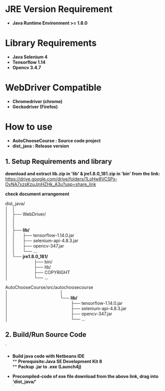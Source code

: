 # JRE Version Requirement

* **Java Runtime Environment >= 1.8.0**

# Library Requirements

* **Java Selenium 4**
* **Tensorflow 1.14**
* **Opencv 3.4.7**

# WebDriver Compatible

* **Chromedriver (chrome)**
* **Geckodriver (Firefox)**

# How to use 

* **AutoChooseCourse : Source code project**  
* **dist_java : Release version**  

## **1. Setup Requirements and library**  
**download and extract lib.zip in 'lib' & jre1.8.0_181.zip in 'bin' from the link:**  
https://drive.google.com/drive/folders/1LoHw8VCSPx-OyNA7xzsKzuJmHZHk_A3u?usp=share_link

**check document arrangement**  

dist_java/  
 │&emsp;│  
 │&emsp;├── WebDriver/  
 │&emsp;│  
 │&emsp;│  
 │&emsp;├── **lib/**  
 │&emsp;│&emsp;&ensp;&nbsp;├── tensorflow-1.14.0.jar  
 │&emsp;│&emsp;&ensp;&nbsp;├── selenium-api-4.8.3.jar  
 │&emsp;│&emsp;&ensp;&nbsp;├── opencv-347.jar  
 │&emsp;│&emsp;&ensp;&nbsp;└── ...  
 │&emsp;└── **jre1.8.0_181/**  
 │&emsp;&emsp;&ensp;&ensp;&emsp;&emsp;&emsp;├── bin/  
 │&emsp;&emsp;&ensp;&ensp;&emsp;&emsp;&emsp;├── lib/  
 │&emsp;&emsp;&ensp;&ensp;&emsp;&emsp;&emsp;├── COPYRIGHT  
 │&emsp;&emsp;&ensp;&ensp;&emsp;&emsp;&emsp;└── ...  
 
 AutoChooseCourse/src/autochoosecourse  
 │&emsp;&emsp;&emsp;&emsp;&emsp;&emsp;&emsp;&emsp;&emsp;&emsp;&emsp;&emsp;│  
 │&emsp;&emsp;&emsp;&emsp;&emsp;&emsp;&emsp;&emsp;&emsp;&emsp;&emsp;&emsp;└──  **lib/**  
 │&emsp;&emsp;&emsp;&emsp;&emsp;&emsp;&emsp;&emsp;&emsp;&emsp;&emsp;&emsp;&emsp;&emsp;&ensp;├── tensorflow-1.14.0.jar  
 │&emsp;&emsp;&emsp;&emsp;&emsp;&emsp;&emsp;&emsp;&emsp;&emsp;&emsp;&emsp;&emsp;&emsp;&ensp;├── selenium-api-4.8.3.jar  
 │&emsp;&emsp;&emsp;&emsp;&emsp;&emsp;&emsp;&emsp;&emsp;&emsp;&emsp;&emsp;&emsp;&emsp;&ensp;├── opencv-347.jar  
 │&emsp;&emsp;&emsp;&emsp;&emsp;&emsp;&emsp;&emsp;&emsp;&emsp;&emsp;&emsp;&emsp;&emsp;&ensp;└── ...  
 
 ## **2. Build/Run Source Code**  
`
* **Build java code with Netbeans IDE**  
** **Prerequisite:Java SE Development Kit 8**  
** **Packup .jar to .exe (Launch4j)**  

* **Precompiled-code of exe file download from the above link, drag into 'dist_java/'**  
`
